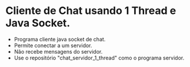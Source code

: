 # Cliente de Chat usando 1 Thread e Java Socket.

- Programa cliente java socket de chat.
- Permite conectar a um servidor.
- Não recebe mensagens do servidor.
- Use o repositório "chat_servidor_1_thread" como o programa servidor.